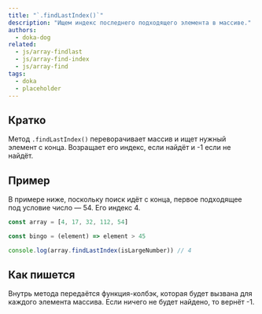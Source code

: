 ```yaml
---
title: "`.findLastIndex()`"
description: "Ищем индекс последнего подходящего элемента в массиве."
authors:
  - doka-dog
related:
  - js/array-findlast
  - js/array-find-index
  - js/array-find
tags:
  - doka
  - placeholder
---
```


## Кратко

Метод `.findLastIndex()` переворачивает массив и ищет нужный элемент с конца. Возращает его индекс, если найдёт и -1 если не найдёт.

## Пример

В примере ниже, поскольку поиск идёт с конца, первое подходящее под условие число — 54. Его индекс 4.

```js
const array = [4, 17, 32, 112, 54]

const bingo = (element) => element > 45

console.log(array.findLastIndex(isLargeNumber)) // 4
```

## Как пишется

Внутрь метода передаётся функция-колбэк, которая будет вызвана для каждого элемента массива. Если ничего не будет найдено, то вернёт -1.
